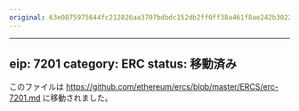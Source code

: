 ```yaml
---
original: 63e0875975644fc212826aa3707bdbdc152db2ff0ff38a461f8ae242b3022e6c
---
```


---
eip: 7201
category: ERC
status: 移動済み
---

このファイルは https://github.com/ethereum/ercs/blob/master/ERCS/erc-7201.md に移動されました。